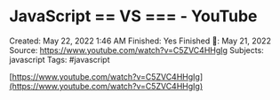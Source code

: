 # JavaScript == VS === - YouTube

Created: May 22, 2022 1:46 AM
Finished: Yes
Finished 📅: May 21, 2022
Source: https://www.youtube.com/watch?v=C5ZVC4HHgIg
Subjects: javascript
Tags: #javascript

[https://www.youtube.com/watch?v=C5ZVC4HHgIg](https://www.youtube.com/watch?v=C5ZVC4HHgIg)